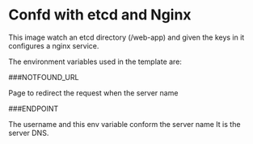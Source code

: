
Confd with etcd and Nginx
===============

This image watch an etcd directory (/web-app) and given the keys in it configures a nginx service.

The environment variables used in the template are:

###NOTFOUND_URL

   Page to redirect the request when the server name


###ENDPOINT

   The username and this env variable conform the server name
   It is the server DNS.


